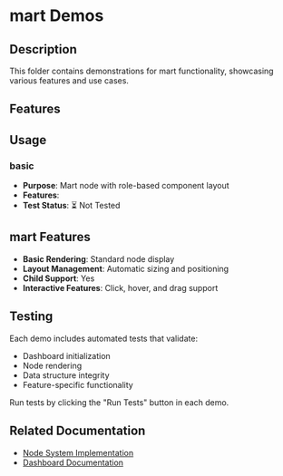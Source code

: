 # mart Demos

## Description

This folder contains demonstrations for mart functionality, showcasing various features and use cases.

## Features



## Usage

### basic
- **Purpose**: Mart node with role-based component layout
- **Features**: 
- **Test Status**: ⏳ Not Tested

## mart Features

- **Basic Rendering**: Standard node display
- **Layout Management**: Automatic sizing and positioning
- **Child Support**: Yes
- **Interactive Features**: Click, hover, and drag support

## Testing

Each demo includes automated tests that validate:
- Dashboard initialization
- Node rendering
- Data structure integrity
- Feature-specific functionality

Run tests by clicking the "Run Tests" button in each demo.

## Related Documentation

- [Node System Implementation](../dashboard/implementation-nodes.md)
- [Dashboard Documentation](../dashboard/readme.md)